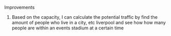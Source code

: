 Improvements

1. Based on the capacity, I can calculate the potential traffic by find the amount of people who live in a city, etc liverpool and see how how many people are within an events stadium at a certain time

